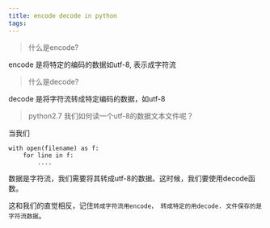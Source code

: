 ```yaml
---
title: encode decode in python
tags:
---
```



> 什么是encode?

encode 是将特定的编码的数据如utf-8, 表示成字符流


> 什么是decode?

decode 是将字符流转成特定编码的数据，如utf-8



> python2.7 我们如何读一个utf-8的数据文本文件呢？

当我们
```
with open(filename) as f:
    for line in f:
        ....
```
数据是字符流，我们需要将其转成utf-8的数据。这时候，我们要使用decode函数。

这和我们的直觉相反，记住`转成字符流用encode， 转成特定的用decode. 文件保存的是字符流数据`。

